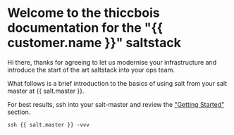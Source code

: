 # Welcome to the thiccbois documentation for the "{{ customer.name }}" saltstack

Hi there, thanks for agreeing to let us modernise your infrastructure and introduce the start of the art
saltstack into your ops team.

What follows is a brief introduction to the basics of using salt from your salt master at {{ salt.master }}.

For best results, ssh into your salt-master and review the ["Getting Started"](getting-started.md) section.

```
ssh {{ salt.master }} -vvv
```